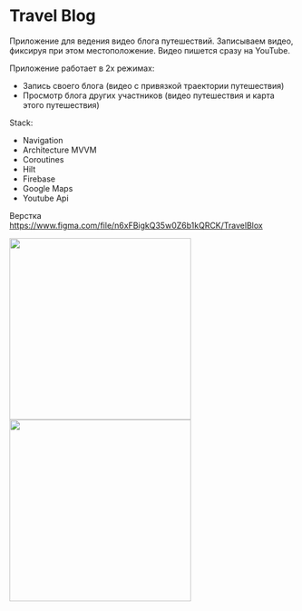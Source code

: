 # Travel Blog
Приложение для ведения видео блога путешествий. 
Записываем видео, фиксируя при этом местоположение.
Видео пишется сразу на YouTube.

Приложение работает в 2х режимах:
+ Запись своего блога (видео с привязкой траектории путешествия)
+ Просмотр блога других участников (видео путешествия и карта этого путешествия)


Stack:

+ Navigation
+ Architecture MVVM
+ Coroutines
+ Hilt
+ Firebase
+ Google Maps
+ Youtube Api

Верстка https://www.figma.com/file/n6xFBigkQ35w0Z6b1kQRCK/TravelBlox


<img src="https://github.com/Art-bond/okRes/blob/main/travel_blog_2.gif" width="320">

<img src="https://github.com/Art-bond/okRes/blob/main/travel2.gif" width="320">



